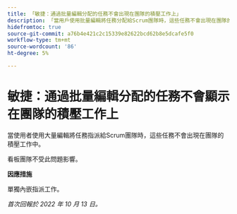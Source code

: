 ```yaml
---
title: 「敏捷：通過批量編輯分配的任務不會出現在團隊的積壓工作上」
description: 「當用戶使用批量編輯將任務分配給Scrum團隊時，這些任務不會出現在團隊的積壓工作中。」
hidefromtoc: true
source-git-commit: a76b4e421c2c15339e82622bcd62b8e5dcafe5f0
workflow-type: tm+mt
source-wordcount: '86'
ht-degree: 5%

---
```



# 敏捷：通過批量編輯分配的任務不會顯示在團隊的積壓工作上

當使用者使用大量編輯將任務指派給Scrum團隊時，這些任務不會出現在團隊的積壓工作中。

看板團隊不受此問題影響。

**因應措施**

單獨內嵌指派工作。

_首次回報於 2022 年 10 月 13 日。_

